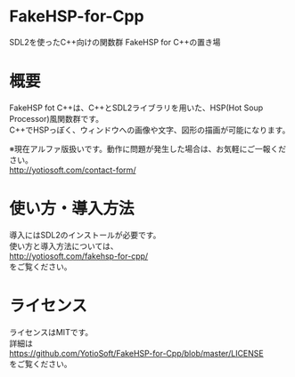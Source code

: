 # FakeHSP-for-Cpp
SDL2を使ったC++向けの関数群 FakeHSP for C++の置き場

# 概要
FakeHSP fot C++は、C++とSDL2ライブラリを用いた、HSP(Hot Soup Processor)風関数群です。  
C++でHSPっぽく、ウィンドウへの画像や文字、図形の描画が可能になります。  
  
※現在アルファ版扱いです。動作に問題が発生した場合は、お気軽にご一報ください。  
http://yotiosoft.com/contact-form/

# 使い方・導入方法
導入にはSDL2のインストールが必要です。  
使い方と導入方法については、  
http://yotiosoft.com/fakehsp-for-cpp/  
をご覧ください。

# ライセンス
ライセンスはMITです。  
詳細は  
https://github.com/YotioSoft/FakeHSP-for-Cpp/blob/master/LICENSE  
をご覧ください。
